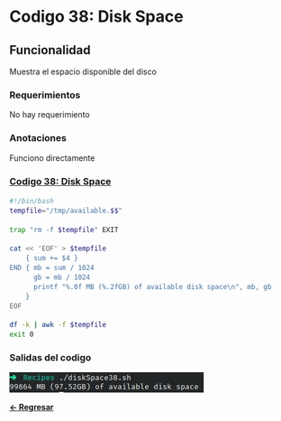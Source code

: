 # Codigo 38: Disk Space

## Funcionalidad
Muestra el espacio disponible del disco

### **Requerimientos**
No hay requerimiento

### **Anotaciones**
Funciono directamente

### **[Codigo 38: Disk Space](diskSpace38.sh)**

```bash
#!/bin/bash
tempfile="/tmp/available.$$"

trap "rm -f $tempfile" EXIT

cat << 'EOF' > $tempfile
    { sum += $4 }
END { mb = sum / 1024
      gb = mb / 1024
      printf "%.0f MB (%.2fGB) of available disk space\n", mb, gb
    }
EOF

df -k | awk -f $tempfile
exit 0
```

### **Salidas del codigo**

![Salida.png](Salida.png)

**[<- Regresar](../README.md)**